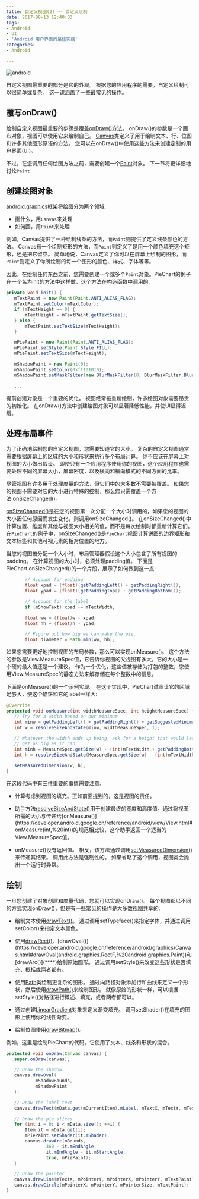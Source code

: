 ```yaml
---
title: 自定义视图(2) —— 自定义绘制
date: 2017-08-13 12:40:03
tags:
- Android
- UI
- 'Android 用户界面的最佳实践'
categories:
- Android

---
```


![android](http://oxwfu3w0v.bkt.clouddn.com/qiniu.jpg)


自定义视图最重要的部分是它的外观。
根据您的应用程序的需要，自定义绘制可以很简单或复杂。
这一课涵盖了一些最常见的操作。

<!-- more -->

## 覆写onDraw()

绘制自定义视图最重要的步骤是覆盖[onDraw()](https://developer.android.google.cn/reference/android/view/View.html#onDraw(android.graphics.Canvas))方法。
onDraw()的参数是一个画布对象，视图可以使用它来绘制自己。
[Canvas](https://developer.android.google.cn/reference/android/graphics/Canvas.html)类定义了用于绘制文本、行、位图和许多其他图形原语的方法。
您可以在onDraw()中使用这些方法来创建定制的用户界面(UI)。

不过，在您调用任何绘图方法之前，需要创建一个[Paint](https://developer.android.google.cn/reference/android/graphics/Paint.html)对象。
下一节将更详细地讨论`Paint`

## 创建绘图对象

[android.graphics](https://developer.android.google.cn/reference/android/graphics/package-summary.html)框架将绘图分为两个领域:

* 画什么，用`Canvas`来处理
* 如何画，用`Paint`来处理

例如，Canvas提供了一种绘制线条的方法，而`Paint`则提供了定义线条颜色的方法。
Canvas有一个绘制矩形的方法，而`Paint`则定义了是用一个颜色填充这个矩形，还是把它留空。
简单地说，Canvas定义了你可以在屏幕上绘制的图形，而`Paint`则定义了你所绘制的每一个图形的颜色、样式、字体等等。

因此，在绘制任何东西之前，您需要创建一个或多个`Paint`对象。PieChart的例子在一个名为init的方法中这样做，这个方法在构造函数中调用的:

```java
private void init() {
   mTextPaint = new Paint(Paint.ANTI_ALIAS_FLAG);
   mTextPaint.setColor(mTextColor);
   if (mTextHeight == 0) {
       mTextHeight = mTextPaint.getTextSize();
   } else {
       mTextPaint.setTextSize(mTextHeight);
   }

   mPiePaint = new Paint(Paint.ANTI_ALIAS_FLAG);
   mPiePaint.setStyle(Paint.Style.FILL);
   mPiePaint.setTextSize(mTextHeight);

   mShadowPaint = new Paint(0);
   mShadowPaint.setColor(0xff101010);
   mShadowPaint.setMaskFilter(new BlurMaskFilter(8, BlurMaskFilter.Blur.NORMAL));

   ...
```

提前创建对象是一个重要的优化。
视图经常被重新绘制，许多绘图对象需要昂贵的初始化。
在onDraw()方法中创建绘图对象可以显著降低性能，并使UI显得迟缓。

## 处理布局事件

为了正确地绘制您的自定义视图，您需要知道它的大小。
复杂的自定义视图通常需要根据屏幕上的区域的大小和形状来执行多个布局计算。
你不应该在屏幕上对视图的大小做出假设。
即使只有一个应用程序使用你的视图，这个应用程序也需要处理不同的屏幕大小，屏幕密度，以及横向和横向模式的不同方面的比率。

尽管视图有许多用于处理度量的方法，但它们中的大多数不需要被覆盖。
如果您的视图不需要对它的大小进行特殊的控制，那么您只需覆盖一个方法:[onSizeChanged()](https://developer.android.google.cn/reference/android/view/View.html#onSizeChanged(int,%20int,%20int,%20int))。

[onSizeChanged()](https://developer.android.google.cn/reference/android/view/View.html#onSizeChanged(int,%20int,%20int,%20int))是在您的视图第一次分配一个大小时调用的，如果您的视图的大小因任何原因而发生变化，则调用onSizeChanged()。
在onSizeChanged()中计算位置、维度和其他与视图大小相关的值，而不是每次绘制时都重新计算它们。
在`PieChart`的例子中，onSizeChanged()是`PieChart`视图计算饼图的边界矩形和文本标签和其他可视元素的相对位置的地方。

当您的视图被分配一个大小时，布局管理器假设这个大小包含了所有视图的padding。
在计算视图的大小时，必须处理padding值。
下面是PieChart.onSizeChanged()的一个片段，展示了如何做到这一点:

```java
       // Account for padding
       float xpad = (float)(getPaddingLeft() + getPaddingRight());
       float ypad = (float)(getPaddingTop() + getPaddingBottom());

       // Account for the label
       if (mShowText) xpad += mTextWidth;

       float ww = (float)w - xpad;
       float hh = (float)h - ypad;

       // Figure out how big we can make the pie.
       float diameter = Math.min(ww, hh);
```

如果您需要更好地控制视图的布局参数，那么可以实现onMeasure()。
这个方法的参数是View.MeasureSpec值，它告诉你视图的父视图有多大，它的大小是一个硬的最大值还是一个建议。
作为一个优化，这些值被存储为打包的整数，您使用View.MeasureSpec的静态方法来解存储在每个整数中的信息。

下面是onMeasure()的一个示例实现。
在这个实现中，PieChart试图让它的区域足够大，使这个馅饼和它的label一样大:

```java
@Override
protected void onMeasure(int widthMeasureSpec, int heightMeasureSpec) {
   // Try for a width based on our minimum
   int minw = getPaddingLeft() + getPaddingRight() + getSuggestedMinimumWidth();
   int w = resolveSizeAndState(minw, widthMeasureSpec, 1);

   // Whatever the width ends up being, ask for a height that would let the pie
   // get as big as it can
   int minh = MeasureSpec.getSize(w) - (int)mTextWidth + getPaddingBottom() + getPaddingTop();
   int h = resolveSizeAndState(MeasureSpec.getSize(w) - (int)mTextWidth, heightMeasureSpec, 0);

   setMeasuredDimension(w, h);
}
```

在这段代码中有三件重要的事情需要注意:

* 计算考虑到视图的填充。正如前面提到的，这是视图的责任。

* 助手方法[resolveSizeAndState()](https://developer.android.google.cn/reference/android/view/View.html#resolveSizeAndState(int,%20int,%20int))用于创建最终的宽度和高度值。通过将视图所需的大小与传递给[onMeasure()](https://developer.android.google.cn/reference/android/view/View.html#onMeasure(int,%20int))的规范相比较，这个助手返回一个适当的View.MeasureSpec值。

* onMeasure()没有返回值。
相反，该方法通过调用[setMeasuredDimension()](https://developer.android.google.cn/reference/android/view/View.html#setMeasuredDimension(int,%20int))来传递其结果。
调用此方法是强制性的。
如果省略了这个调用，视图类会抛出一个运行时异常。

## 绘制

一旦您创建了对象创建和度量代码，您就可以实现onDraw()。
每个视图都以不同的方式实现onDraw()，但是有一些常见的操作是大多数视图共享的:

* 绘制文本使用[drawText()](https://developer.android.google.cn/reference/android/graphics/Canvas.html#drawText(char[],%20int,%20int,%20float,%20float,%20android.graphics.Paint))。
通过调用setTypeface()来指定字体，并通过调用setColor()来指定文本颜色。

* 使用[drawRect()](https://developer.android.google.cn/reference/android/graphics/Canvas.html#drawRect(android.graphics.Rect,%20android.graphics.Paint))、[drawOval()](https://developer.android.google.cn/reference/android/graphics/Canvas.html#drawOval(android.graphics.RectF,%20android.graphics.Paint))和[drawArc()](****)绘制原始图形。
通过调用setStyle()来改变这些形状是否填充、概括或两者都有。

* 使用[Path](https://developer.android.google.cn/reference/android/graphics/Path.html)类绘制更复杂的图形。
通过向路径对象添加行和曲线来定义一个形状，然后使用[drawPath()](https://developer.android.google.cn/reference/android/graphics/Canvas.html#drawPath(android.graphics.Path,%20android.graphics.Paint))来绘制图形。
就像原始的形状一样，可以根据setStyle()对路径进行概述、填充，或者两者都可以。

* 通过创建[LinearGradient](https://developer.android.google.cn/reference/android/graphics/LinearGradient.html)对象来定义渐变填充。
调用setShader()在填充的图形上使用你的线性渐变。

* 绘制位图使用[drawBitmap()](https://developer.android.google.cn/reference/android/graphics/Canvas.html#drawBitmap(android.graphics.Bitmap,%20android.graphics.Matrix,%20android.graphics.Paint))。

例如，这里是绘制PieChart的代码。它使用了文本、线条和形状的混合。

```java
protected void onDraw(Canvas canvas) {
   super.onDraw(canvas);

   // Draw the shadow
   canvas.drawOval(
           mShadowBounds,
           mShadowPaint
   );

   // Draw the label text
   canvas.drawText(mData.get(mCurrentItem).mLabel, mTextX, mTextY, mTextPaint);

   // Draw the pie slices
   for (int i = 0; i < mData.size(); ++i) {
       Item it = mData.get(i);
       mPiePaint.setShader(it.mShader);
       canvas.drawArc(mBounds,
               360 - it.mEndAngle,
               it.mEndAngle - it.mStartAngle,
               true, mPiePaint);
   }

   // Draw the pointer
   canvas.drawLine(mTextX, mPointerY, mPointerX, mPointerY, mTextPaint);
   canvas.drawCircle(mPointerX, mPointerY, mPointerSize, mTextPaint);
}
```

